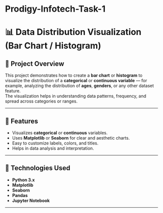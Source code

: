 # Prodigy-Infotech-Task-1
# 📊 Data Distribution Visualization (Bar Chart / Histogram)

## 🧠 Project Overview
This project demonstrates how to create a **bar chart** or **histogram** to visualize the distribution of a **categorical** or **continuous variable** — for example, analyzing the distribution of **ages**, **genders**, or any other dataset feature.  
The visualization helps in understanding data patterns, frequency, and spread across categories or ranges.

---

## 🚀 Features
- Visualizes **categorical** or **continuous** variables.
- Uses **Matplotlib** or **Seaborn** for clear and aesthetic charts.
- Easy to customize labels, colors, and titles.
- Helps in data analysis and interpretation.

---

## 🧩 Technologies Used
- **Python 3.x**
- **Matplotlib**
- **Seaborn**
- **Pandas**
- **Jupyter Notebook**

---


